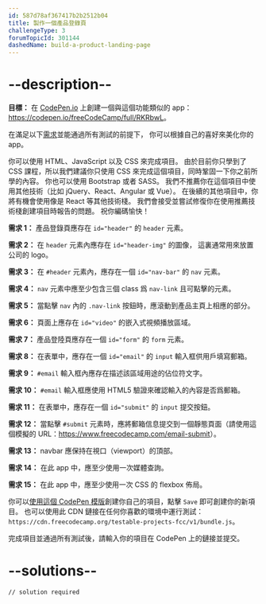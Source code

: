 ```yaml
---
id: 587d78af367417b2b2512b04
title: 製作一個產品登錄頁
challengeType: 3
forumTopicId: 301144
dashedName: build-a-product-landing-page
---
```


# --description--

**目標：** 在 [CodePen.io](https://codepen.io) 上創建一個與這個功能類似的 app：<https://codepen.io/freeCodeCamp/full/RKRbwL>。

在滿足以下[需求](https://en.wikipedia.org/wiki/User_story)並能通過所有測試的前提下， 你可以根據自己的喜好來美化你的 app。

你可以使用 HTML、JavaScript 以及 CSS 來完成項目。 由於目前你只學到了 CSS 課程，所以我們建議你只使用 CSS 來完成這個項目，同時鞏固一下你之前所學的內容。 你也可以使用 Bootstrap 或者 SASS。 我們不推薦你在這個項目中使用其他技術（比如 jQuery、React、Angular 或 Vue）。 在後續的其他項目中，你將有機會使用像是 React 等其他技術棧。 我們會接受並嘗試修復你在使用推薦技術棧創建項目時報告的問題。 祝你編碼愉快！

**需求 1：** 產品登錄頁應存在 `id="header"` 的 `header` 元素。

**需求 2：** 在 `header` 元素內應存在 `id="header-img"` 的圖像， 這裏通常用來放置公司的 logo。

**需求 3：** 在 `#header` 元素內，應存在一個 `id="nav-bar"` 的 `nav` 元素。

**需求 4：** `nav` 元素中應至少包含三個 class 爲 `nav-link` 且可點擊的元素。

**需求 5：** 當點擊 `nav` 內的 `.nav-link` 按鈕時，應滾動到產品主頁上相應的部分。

**需求 6：** 頁面上應存在 `id="video"` 的嵌入式視頻播放區域。

**需求 7：** 產品登陸頁應存在一個 `id="form"` 的 `form` 元素。

**需求 8：** 在表單中，應存在一個 `id="email"` 的 `input` 輸入框供用戶填寫郵箱。

**需求 9：** `#email` 輸入框內應存在描述該區域用途的佔位符文字。

**需求 10：** `#email` 輸入框應使用 HTML5 驗證來確認輸入的內容是否爲郵箱。

**需求 11：** 在表單中，應存在一個 `id="submit"` 的 `input` 提交按鈕。

**需求 12：** 當點擊 `#submit` 元素時，應將郵箱信息提交到一個靜態頁面（請使用這個模擬的 URL：<https://www.freecodecamp.com/email-submit>）。

**需求 13：** navbar 應保持在視口（viewport）的頂部。

**需求 14：** 在此 app 中，應至少使用一次媒體查詢。

**需求 15：** 在此 app 中，應至少使用一次 CSS 的 flexbox 佈局。

你可以<a href='https://codepen.io/pen?template=MJjpwO' target='_blank' rel='nofollow'>使用這個 CodePen 模版</a>創建你自己的項目，點擊 `Save` 即可創建你的新項目。 也可以使用此 CDN 鏈接在任何你喜歡的環境中運行測試：`https://cdn.freecodecamp.org/testable-projects-fcc/v1/bundle.js`。

完成項目並通過所有測試後，請輸入你的項目在 CodePen 上的鏈接並提交。

# --solutions--

```html
// solution required
```

